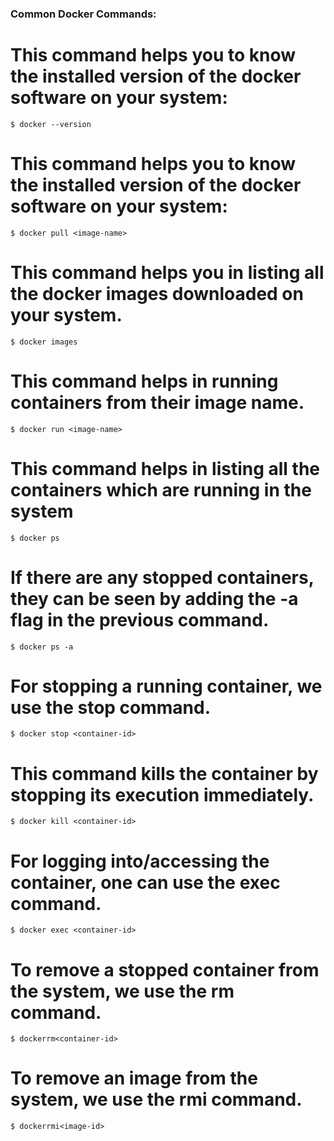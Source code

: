 ### Common Docker Commands:

# This command helps you to know the installed version of the docker software on your system:
    $ docker --version

# This command helps you to know the installed version of the docker software on your system:
    $ docker pull <image-name>

# This command helps you in listing all the docker images downloaded on your system. 
    $ docker images

# This command helps in running containers from their image name.
    $ docker run <image-name>

# This command helps in listing all the containers which are running in the system
    $ docker ps

# If there are any stopped containers, they can be seen by adding the -a flag in the previous command. 
    $ docker ps -a

# For stopping a running container, we use the stop command. 
    $ docker stop <container-id>

# This command kills the container by stopping its execution immediately. 
    $ docker kill <container-id>

# For logging into/accessing the container, one can use the exec command.
    $ docker exec <container-id>

# To remove a stopped container from the system, we use the rm command. 
    $ dockerrm<container-id>

# To remove an image from the system, we use the rmi command. 
    $ dockerrmi<image-id>


